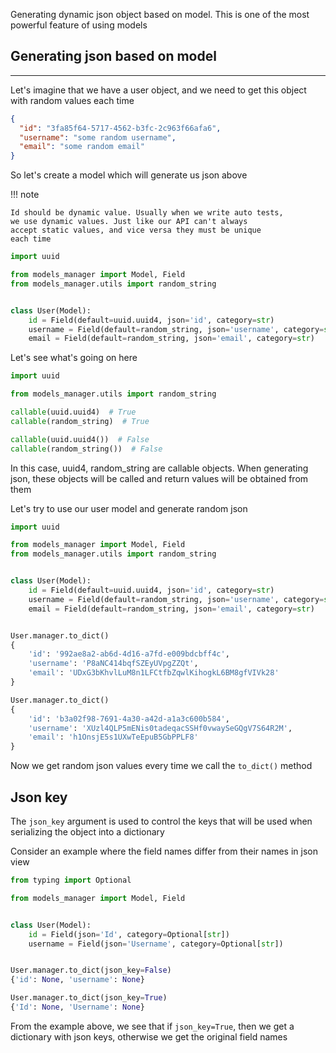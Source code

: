 Generating dynamic json object based on model. This is one of the most powerful feature of using models

Generating json based on model
---
---

Let's imagine that we have a user object, and we need to get this object with random values each time

```json
{
  "id": "3fa85f64-5717-4562-b3fc-2c963f66afa6",
  "username": "some random username",
  "email": "some random email"
}
```

So let's create a model which will generate us json above

!!! note

    Id should be dynamic value. Usually when we write auto tests, 
    we use dynamic values. Just like our API can't always 
    accept static values, and vice versa they must be unique 
    each time

```python
import uuid

from models_manager import Model, Field
from models_manager.utils import random_string


class User(Model):
    id = Field(default=uuid.uuid4, json='id', category=str)
    username = Field(default=random_string, json='username', category=str)
    email = Field(default=random_string, json='email', category=str)
```

Let's see what's going on here

```python
import uuid

from models_manager.utils import random_string

callable(uuid.uuid4)  # True
callable(random_string)  # True

callable(uuid.uuid4())  # False 
callable(random_string())  # False 
```

In this case, uuid4, random_string are callable objects. When generating json, these objects will be called and return
values will be obtained from them

Let's try to use our user model and generate random json

```python hl_lines="13 20"
import uuid

from models_manager import Model, Field
from models_manager.utils import random_string


class User(Model):
    id = Field(default=uuid.uuid4, json='id', category=str)
    username = Field(default=random_string, json='username', category=str)
    email = Field(default=random_string, json='email', category=str)


User.manager.to_dict()
{
    'id': '992ae8a2-ab6d-4d16-a7fd-e009bdcbff4c',
    'username': 'P8aNC414bqfSZEyUVpgZZQt',
    'email': 'UDxG3bKhvlLuM8n1LFCtfbZqwlKihogkL6BM8gfVIVk28'
}

User.manager.to_dict()
{
    'id': 'b3a02f98-7691-4a30-a42d-a1a3c600b584',
    'username': 'XUzl4QLP5mENis0tadeqacSSHf0vwaySeGQgV7S64R2M',
    'email': 'h1OnsjE5s1UXwTeEpuB5GbPPLF8'
}
```

Now we get random json values every time we call the `to_dict()` method


Json key
---

The `json_key` argument is used to control the keys that will be used when serializing the object into a dictionary

Consider an example where the field names differ from their names in json view

```python
from typing import Optional

from models_manager import Model, Field


class User(Model):
    id = Field(json='Id', category=Optional[str])
    username = Field(json='Username', category=Optional[str])


User.manager.to_dict(json_key=False)
{'id': None, 'username': None}

User.manager.to_dict(json_key=True)
{'Id': None, 'Username': None}
```

From the example above, we see that if `json_key=True`, then we get a dictionary with json keys, otherwise we get the
original field names
